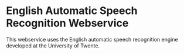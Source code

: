 # English Automatic Speech Recognition Webservice

This webservice uses the English automatic speech recognition engine developed at the University of Twente.
